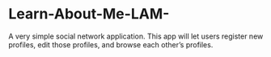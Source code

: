 # Learn-About-Me-LAM-
A very simple social network application. This app will let users register new profiles, edit those profiles, and browse each other’s profiles.
